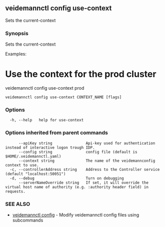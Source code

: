 ## veidemannctl config use-context

Sets the current-context

### Synopsis

Sets the current-context

Examples:
  # Use the context for the prod cluster
  veidemannctl config use-context prod


```
veidemannctl config use-context CONTEXT_NAME [flags]
```

### Options

```
  -h, --help   help for use-context
```

### Options inherited from parent commands

```
      --apiKey string               Api-key used for authentication instead of interactive logon trough IDP.
      --config string               config file (default is $HOME/.veidemannctl.yaml)
      --context string              The name of the veidemannconfig context to use.
  -c, --controllerAddress string    Address to the Controller service (default "localhost:50051")
  -d, --debug                       Turn on debugging
      --serverNameOverride string   If set, it will override the virtual host name of authority (e.g. :authority header field) in requests.
```

### SEE ALSO

* [veidemannctl config](veidemannctl_config.md)	 - Modify veidemannctl config files using subcommands

